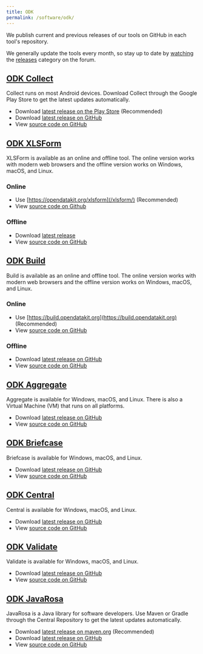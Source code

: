 ```yaml
---
title: ODK
permalink: /software/odk/
---
```


We publish current and previous releases of our tools on GitHub in each tool's repository. 

We generally update the tools every month, so stay up to date by [watching](https://forum.opendatakit.org/t/9066) the [releases](https://forum.opendatakit.org/c/releases) category on the forum.

## [ODK Collect](#odk-collect)

Collect runs on most Android devices. Download Collect through the Google Play Store to get the latest updates automatically.

* Download [latest release on the Play Store](https://play.google.com/store/apps/details?id=org.odk.collect.android) (Recommended)
* Download [latest release on GitHub](https://github.com/opendatakit/collect/releases/latest)
* View [source code on GitHub](https://github.com/opendatakit/collect)

## [ODK XLSForm](#odk-xlsform)

XLSForm is available as an online and offline tool. The online version works with modern web browsers and the offline version works on Windows, macOS, and Linux.

### Online
* Use [https://opendatakit.org/xlsform](/xlsform/) (Recommended)
* View [source code on Github](https://github.com/opendatakit/xlsform-online)

### Offline
* Download [latest release](https://github.com/opendatakit/xlsform-offline/releases/latest)
* View [source code on GitHub](https://github.com/opendatakit/xlsform-offline)

## [ODK Build](#odk-build)

Build is available as an online and offline tool. The online version works with modern web browsers and the offline version works on Windows, macOS, and Linux.

### Online
* Use [https://build.opendatakit.org](https://build.opendatakit.org) (Recommended)
* View [source code on GitHub](https://github.com/opendatakit/build)

### Offline
* Download [latest release on GitHub](https://github.com/opendatakit/build/releases/latest)
* View [source code on GitHub](https://github.com/opendatakit/build)

## [ODK Aggregate](#odk-aggregate)

Aggregate is available for Windows, macOS, and Linux. There is also a Virtual Machine (VM) that runs on all platforms. 

* Download [latest release on GitHub](https://github.com/opendatakit/aggregate/releases/latest)
* View [source code on GitHub](https://github.com/opendatakit/aggregate)

## [ODK Briefcase](#odk-briefcase)

Briefcase is available for Windows, macOS, and Linux.

* Download [latest release on GitHub](https://github.com/opendatakit/briefcase/releases/latest)
* View [source code on GitHub](https://github.com/opendatakit/briefcase)

## [ODK Central](#odk-central)

Central is available for Windows, macOS, and Linux.

* Download [latest release on GitHub](https://github.com/opendatakit/central/releases/latest)
* View [source code on GitHub](https://github.com/opendatakit/central)

## [ODK Validate](#odk-validate)

Validate is available for Windows, macOS, and Linux.

* Download [latest release on GitHub](https://github.com/opendatakit/validate/releases/latest)
* View [source code on GitHub](https://github.com/opendatakit/validate)

## [ODK JavaRosa](#odk-javarosa)

JavaRosa is a Java library for software developers. Use Maven or Gradle through the Central Repository to get the latest updates automatically.

* Download [latest release on maven.org](https://search.maven.org/#search%7Cga%7C1%7Ca%3A%22opendatakit-javarosa%22) (Recommended)
* Download [latest release on GitHub](https://github.com/opendatakit/javarosa/releases/latest)
* View [source code on GitHub](https://github.com/opendatakit/javarosa)